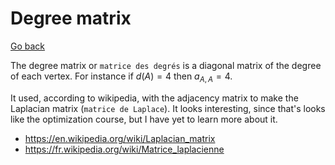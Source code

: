 # Degree matrix

[Go back](..#advanced-terminology)

The degree matrix or ``matrice des degrés`` is a diagonal matrix of the degree of each vertex. For instance if $d(A)=4$ then $a_{A,A} = 4$.

It used, according to wikipedia, with the adjacency matrix to make the Laplacian matrix (`matrice de Laplace`). It looks interesting, since that's looks like the optimization course, but I have yet to learn more about it.

* <https://en.wikipedia.org/wiki/Laplacian_matrix>
* <https://fr.wikipedia.org/wiki/Matrice_laplacienne>